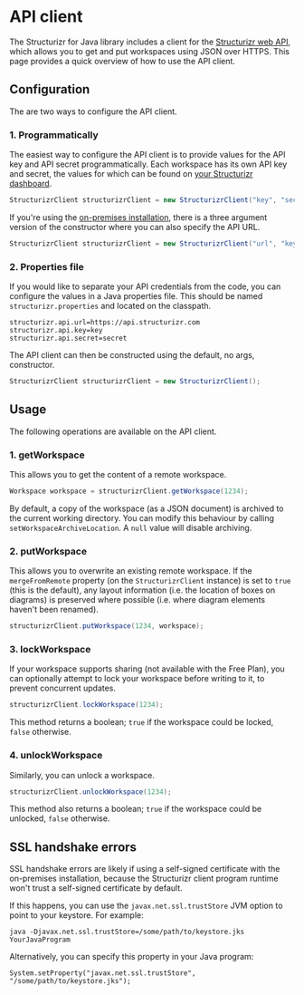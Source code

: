 # API client

The Structurizr for Java library includes a client for the [Structurizr web API](https://api.structurizr.com), which allows you to get and put workspaces using JSON over HTTPS. This page provides a quick overview of how to use the API client.

## Configuration

The are two ways to configure the API client.

### 1. Programmatically

The easiest way to configure the API client is to provide values for the API key and API secret programmatically. Each workspace has its own API key and secret, the values for which can be found on [your Structurizr dashboard](https://structurizr.com/dashboard).

```java
StructurizrClient structurizrClient = new StructurizrClient("key", "secret");
```

If you're using the [on-premises installation](https://structurizr.com/help/on-premises), there is a three argument version of the constructor where you can also specify the API URL.

```java
StructurizrClient structurizrClient = new StructurizrClient("url", "key", "secret");
```

### 2. Properties file

If you would like to separate your API credentials from the code, you can configure the values in a Java properties file. This should be named ```structurizr.properties``` and located on the classpath.

```
structurizr.api.url=https://api.structurizr.com
structurizr.api.key=key
structurizr.api.secret=secret
```

The API client can then be constructed using the default, no args, constructor.

```java
StructurizrClient structurizrClient = new StructurizrClient();
```

## Usage

The following operations are available on the API client.

### 1. getWorkspace

This allows you to get the content of a remote workspace.

```java
Workspace workspace = structurizrClient.getWorkspace(1234);
```

By default, a copy of the workspace (as a JSON document) is archived to the current working directory. You can modify this behaviour by calling ```setWorkspaceArchiveLocation```. A ```null``` value will disable archiving.

### 2. putWorkspace

This allows you to overwrite an existing remote workspace. If the ```mergeFromRemote``` property (on the ```StructurizrClient``` instance) is set to ```true``` (this is the default), any layout information (i.e. the location of boxes on diagrams) is preserved where possible (i.e. where diagram elements haven't been renamed).

```java
structurizrClient.putWorkspace(1234, workspace);
```

### 3. lockWorkspace

If your workspace supports sharing (not available with the Free Plan), you can optionally attempt to lock your workspace before writing to it, to prevent concurrent updates.

```java
structurizrClient.lockWorkspace(1234);
```

This method returns a boolean; ```true``` if the workspace could be locked, ```false``` otherwise.

### 4. unlockWorkspace

Similarly, you can unlock a workspace.

```java
structurizrClient.unlockWorkspace(1234);
```

This method also returns a boolean; ```true``` if the workspace could be unlocked, ```false``` otherwise.

## SSL handshake errors

SSL handshake errors are likely if using a self-signed certificate with the on-premises installation, because the Structurizr client program runtime won't trust a self-signed certificate by default.

If this happens, you can use the ```javax.net.ssl.trustStore``` JVM option to point to your keystore. For example:

```
java -Djavax.net.ssl.trustStore=/some/path/to/keystore.jks YourJavaProgram
```

Alternatively, you can specify this property in your Java program:

```
System.setProperty("javax.net.ssl.trustStore", "/some/path/to/keystore.jks");
```

